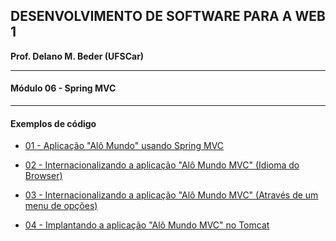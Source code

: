 ## DESENVOLVIMENTO DE SOFTWARE PARA A WEB 1
**Prof. Delano M. Beder (UFSCar)**

- - -

#### Módulo 06 - Spring MVC
- - -



#### Exemplos de código



- [01 - Aplicação "Alô Mundo" usando Spring MVC](Roteiro06-01.md)


- [02 - Internacionalizando a aplicação "Alô Mundo MVC" (Idioma do Browser)](Roteiro06-02.md)


- [03 - Internacionalizando a aplicação "Alô Mundo MVC" (Através de um menu de opções)](Roteiro06-03.md)

- [04 - Implantando a aplicação "Alô Mundo MVC" no Tomcat](Roteiro06-04.md)
